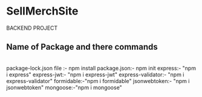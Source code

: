 # SellMerchSite
BACKEND PROJECT
## Name of Package and there commands
<br/>
package-lock.json file :- npm install
package.json:- npm init
express:- "npm i express"
express-jwt:- "npm i express-jwt"
express-validator:- "npm i express-validator"
formidable:-"npm i formidable"
jsonwebtoken:- "npm i jsonwebtoken"
mongoose:-"npm i mongoose"

